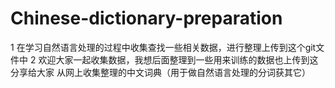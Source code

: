 # Chinese-dictionary-preparation
1 在学习自然语言处理的过程中收集查找一些相关数据，进行整理上传到这个git文件中
2 欢迎大家一起收集数据，我想后面整理到一些用来训练的数据也上传到这分享给大家
从网上收集整理的中文词典（用于做自然语言处理的分词获其它）
